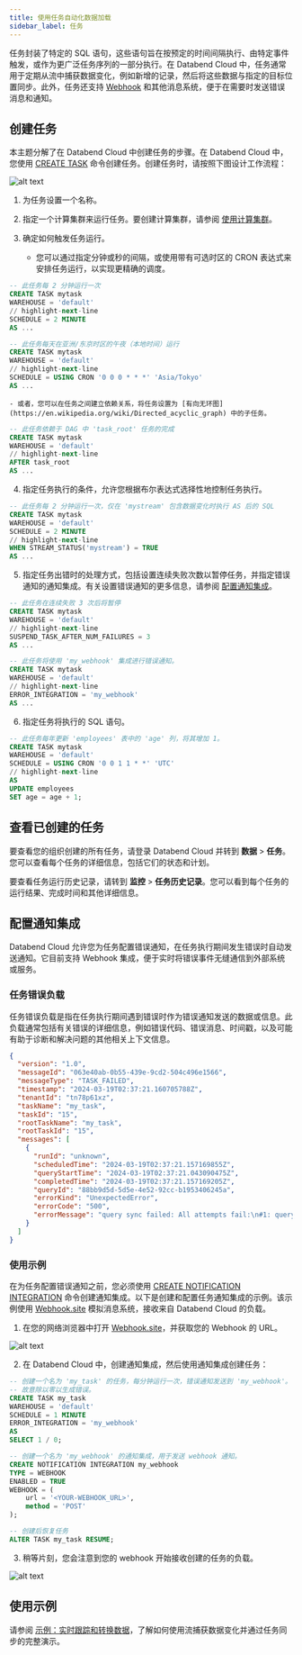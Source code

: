 ```yaml
---
title: 使用任务自动化数据加载
sidebar_label: 任务
---
```


任务封装了特定的 SQL 语句，这些语句旨在按预定的时间间隔执行、由特定事件触发，或作为更广泛任务序列的一部分执行。在 Databend Cloud 中，任务通常用于定期从流中捕获数据变化，例如新增的记录，然后将这些数据与指定的目标位置同步。此外，任务还支持 [Webhook](https://en.wikipedia.org/wiki/Webhook) 和其他消息系统，便于在需要时发送错误消息和通知。

## 创建任务

本主题分解了在 Databend Cloud 中创建任务的步骤。在 Databend Cloud 中，您使用 [CREATE TASK](/sql/sql-commands/ddl/task/ddl-create_task) 命令创建任务。创建任务时，请按照下图设计工作流程：

![alt text](/img/load/task.png)

1. 为任务设置一个名称。
2. 指定一个计算集群来运行任务。要创建计算集群，请参阅 [使用计算集群](/guides/cloud/using-databend-cloud/warehouses)。
3. 确定如何触发任务运行。

   - 您可以通过指定分钟或秒的间隔，或使用带有可选时区的 CRON 表达式来安排任务运行，以实现更精确的调度。

```sql title='示例:'
-- 此任务每 2 分钟运行一次
CREATE TASK mytask
WAREHOUSE = 'default'
// highlight-next-line
SCHEDULE = 2 MINUTE
AS ...

-- 此任务每天在亚洲/东京时区的午夜（本地时间）运行
CREATE TASK mytask
WAREHOUSE = 'default'
// highlight-next-line
SCHEDULE = USING CRON '0 0 0 * * *' 'Asia/Tokyo'
AS ...
```

    - 或者，您可以在任务之间建立依赖关系，将任务设置为 [有向无环图](https://en.wikipedia.org/wiki/Directed_acyclic_graph) 中的子任务。

```sql title='示例:'
-- 此任务依赖于 DAG 中 'task_root' 任务的完成
CREATE TASK mytask
WAREHOUSE = 'default'
// highlight-next-line
AFTER task_root
AS ...
```

4. 指定任务执行的条件，允许您根据布尔表达式选择性地控制任务执行。

```sql title='示例:'
-- 此任务每 2 分钟运行一次，仅在 'mystream' 包含数据变化时执行 AS 后的 SQL
CREATE TASK mytask
WAREHOUSE = 'default'
SCHEDULE = 2 MINUTE
// highlight-next-line
WHEN STREAM_STATUS('mystream') = TRUE
AS ...
```

5. 指定任务出错时的处理方式，包括设置连续失败次数以暂停任务，并指定错误通知的通知集成。有关设置错误通知的更多信息，请参阅 [配置通知集成](#configuring-notification-integrations)。

```sql title='示例:'
-- 此任务在连续失败 3 次后将暂停
CREATE TASK mytask
WAREHOUSE = 'default'
// highlight-next-line
SUSPEND_TASK_AFTER_NUM_FAILURES = 3
AS ...

-- 此任务将使用 'my_webhook' 集成进行错误通知。
CREATE TASK mytask
WAREHOUSE = 'default'
// highlight-next-line
ERROR_INTEGRATION = 'my_webhook'
AS ...
```

6. 指定任务将执行的 SQL 语句。

```sql title='示例:'
-- 此任务每年更新 'employees' 表中的 'age' 列，将其增加 1。
CREATE TASK mytask
WAREHOUSE = 'default'
SCHEDULE = USING CRON '0 0 1 1 * *' 'UTC'
// highlight-next-line
AS
UPDATE employees
SET age = age + 1;
```

## 查看已创建的任务

要查看您的组织创建的所有任务，请登录 Databend Cloud 并转到 **数据** > **任务**。您可以查看每个任务的详细信息，包括它们的状态和计划。

要查看任务运行历史记录，请转到 **监控** > **任务历史记录**。您可以看到每个任务的运行结果、完成时间和其他详细信息。

## 配置通知集成

Databend Cloud 允许您为任务配置错误通知，在任务执行期间发生错误时自动发送通知。它目前支持 Webhook 集成，便于实时将错误事件无缝通信到外部系统或服务。

### 任务错误负载

任务错误负载是指在任务执行期间遇到错误时作为错误通知发送的数据或信息。此负载通常包括有关错误的详细信息，例如错误代码、错误消息、时间戳，以及可能有助于诊断和解决问题的其他相关上下文信息。

```json title='任务错误负载示例:'
{
  "version": "1.0",
  "messageId": "063e40ab-0b55-439e-9cd2-504c496e1566",
  "messageType": "TASK_FAILED",
  "timestamp": "2024-03-19T02:37:21.160705788Z",
  "tenantId": "tn78p61xz",
  "taskName": "my_task",
  "taskId": "15",
  "rootTaskName": "my_task",
  "rootTaskId": "15",
  "messages": [
    {
      "runId": "unknown",
      "scheduledTime": "2024-03-19T02:37:21.157169855Z",
      "queryStartTime": "2024-03-19T02:37:21.043090475Z",
      "completedTime": "2024-03-19T02:37:21.157169205Z",
      "queryId": "88bb9d5d-5d5e-4e52-92cc-b1953406245a",
      "errorKind": "UnexpectedError",
      "errorCode": "500",
      "errorMessage": "query sync failed: All attempts fail:\n#1: query error: code: 1006, message: divided by zero while evaluating function `divide(1, 0)`"
    }
  ]
}
```

### 使用示例

在为任务配置错误通知之前，您必须使用 [CREATE NOTIFICATION INTEGRATION](/sql/sql-commands/ddl/notification/ddl-create-notification) 命令创建通知集成。以下是创建和配置任务通知集成的示例。该示例使用 [Webhook.site](http://webhook.site) 模拟消息系统，接收来自 Databend Cloud 的负载。

1. 在您的网络浏览器中打开 [Webhook.site](http://webhook.site)，并获取您的 Webhook 的 URL。

![alt text](/img/load/webhook-1.png)

2. 在 Databend Cloud 中，创建通知集成，然后使用通知集成创建任务：

```sql
-- 创建一个名为 'my_task' 的任务，每分钟运行一次，错误通知发送到 'my_webhook'。
-- 故意除以零以生成错误。
CREATE TASK my_task
WAREHOUSE = 'default'
SCHEDULE = 1 MINUTE
ERROR_INTEGRATION = 'my_webhook'
AS
SELECT 1 / 0;

-- 创建一个名为 'my_webhook' 的通知集成，用于发送 webhook 通知。
CREATE NOTIFICATION INTEGRATION my_webhook
TYPE = WEBHOOK
ENABLED = TRUE
WEBHOOK = (
    url = '<YOUR-WEBHOOK_URL>',
    method = 'POST'
);

-- 创建后恢复任务
ALTER TASK my_task RESUME;
```

3. 稍等片刻，您会注意到您的 webhook 开始接收创建的任务的负载。

![alt text](/img/load/webhook-2.png)

## 使用示例

请参阅 [示例：实时跟踪和转换数据](01-stream.md#example-tracking-and-transforming-data-in-real-time)，了解如何使用流捕获数据变化并通过任务同步的完整演示。
